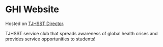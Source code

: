 # GHI Website

Hosted on [TJHSST Director](https://activities.tjhsst.edu/global-health-initiative/).

TJHSST service club that spreads awareness of global health crises and provides service opportunities to students!